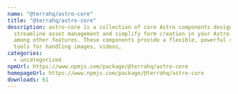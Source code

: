 ```yaml
---
name: "@terrahq/astro-core"
title: "@terrahq/astro-core"
description: astro-core is a collection of core Astro components designed to
  streamline asset management and simplify form creation in your Astro projects,
  among other features. These components provide a flexible, powerful set of
  tools for handling images, videos,
categories:
  - uncategorized
npmUrl: https://www.npmjs.com/package/@terrahq/astro-core
homepageUrl: https://www.npmjs.com/package/@terrahq/astro-core
downloads: 61
---
```

